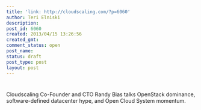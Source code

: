 ```yaml
---
title: 'link: http://cloudscaling.com/?p=6060'
author: Teri Elniski
description: 
post_id: 6060
created: 2013/04/15 13:26:56
created_gmt: 
comment_status: open
post_name: 
status: draft
post_type: post
layout: post
---
```


# 

Cloudscaling Co-Founder and CTO Randy Bias talks OpenStack dominance, software-defined datacenter hype, and Open Cloud System momentum.